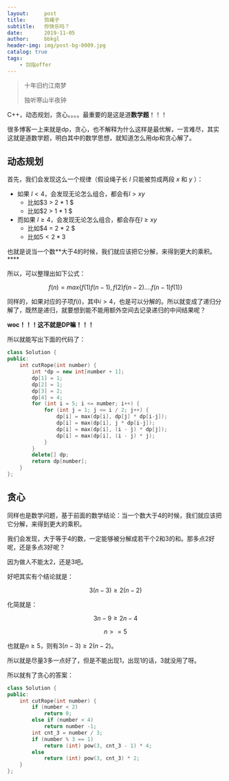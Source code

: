 ```yaml
---
layout:     post
title:      剪绳子
subtitle:   你快乐吗？
date:       2019-11-05
author:     bbkgl
header-img: img/post-bg-0009.jpg
catalog: true
tags:
    - 剑指offer
---
```


>十年旧约江南梦
>
>独听寒山半夜钟

C++，动态规划，贪心。。。。最重要的是这是道**数学题**！！！

很多博客一上来就是dp，贪心，也不解释为什么这样是最优解，一言难尽，其实这就是道数学题，明白其中的数学思想，就知道怎么用dp和贪心解了。

## 动态规划

首先，我们会发现这么一个规律（假设绳子长 $l​$ 只能被剪成两段 $x​$ 和 $y​$ ）：

- 如果 $l < 4$，会发现无论怎么组合，都会有$l > xy$
  - 比如$3 > 2 * 1 $
  - 比如$2 > 1 * 1 $
- 而如果 $l \ge 4$，会发现无论怎么组合，都会存在$l \geq xy$
  - 比如$4 = 2 * 2 $
  - 比如$5 < 2 * 3$ 

也就是说当一个数**大于4的时候，我们就应该把它分解，来得到更大的乘积。****

所以，可以整理出如下公式：

$$f(n) = max\{f(1)f(n-1), f(2)f(n-2)....f(n-1)f(1)\}$$

同样的，如果对应的子项$f(i)$，其中$i > 4$，也是可以分解的。所以就变成了递归分解了，既然是递归，就要想到能不能用额外空间去记录递归的中间结果呢？

**woc！！！这不就是DP嘛！！！**

所以就能写出下面的代码了：

```cpp
class Solution {
public:
    int cutRope(int number) {
        int *dp = new int[number + 1];
        dp[1] = 1;
        dp[2] = 1;
        dp[3] = 2;
        dp[4] = 4;
        for (int i = 5; i <= number; i++) {
            for (int j = 1; j <= i / 2; j++) {
                dp[i] = max(dp[i], dp[j] * dp[i-j]);
                dp[i] = max(dp[i], j * dp[i-j]);
                dp[i] = max(dp[i], (i - j) * dp[j]);
                dp[i] = max(dp[i], (i - j) * j);
            }
        }
        delete[] dp;
        return dp[number];
    }
};
```

## 贪心

同样也是数学问题，基于前面的数学结论：当一个数大于4的时候，我们就应该把它分解，来得到更大的乘积。

我们会发现，大于等于4的数，一定能够被分解成若干个2和3的和。那多点2好呢，还是多点3好呢？

因为做人不能太2，还是3吧。

好吧其实有个结论就是：

$$3(n-3) \ge 2(n-2)$$

化简就是：

$$3n-9 \ge 2n-4$$

$$n >= 5$$

也就是$n \ge 5$，则有$3(n-3) \ge 2(n-2)$。

所以就是尽量3多一点好了，但是不能出现1，出现1的话，3就没用了呀。

所以就有了贪心的答案：

```cpp
class Solution {
public:
    int cutRope(int number) {
        if (number < 2)
            return 0;
        else if (number < 4)
            return number -1;
        int cnt_3 = number / 3;
        if (number % 3 == 1)
            return (int) pow(3, cnt_3 - 1) * 4;
        else
            return (int) pow(3, cnt_3) * 2;
    }
};
```

